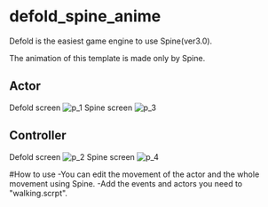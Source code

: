 # defold_spine_anime
 
Defold is the easiest game engine to use Spine(ver3.0).

The animation of this template is made only by Spine.

## Actor
Defold screen
![p_1](https://user-images.githubusercontent.com/38267288/121197253-2247e800-c8ac-11eb-9b70-7a7a01610cb8.jpg)
Spine screen
![p_3](https://user-images.githubusercontent.com/38267288/121199829-35f44e00-c8ae-11eb-8ce4-747f9a81b8a3.jpg)


## Controller
Defold screen
![p_2](https://user-images.githubusercontent.com/38267288/121197265-2542d880-c8ac-11eb-8343-945e5cdc77c5.jpg)
Spine screen
![p_4](https://user-images.githubusercontent.com/38267288/121199849-3987d500-c8ae-11eb-9c18-47d3b956256d.jpg)

#How to use
-You can edit the movement of the actor and the whole movement using Spine.
-Add the events and actors you need to "walking.scrpt".
